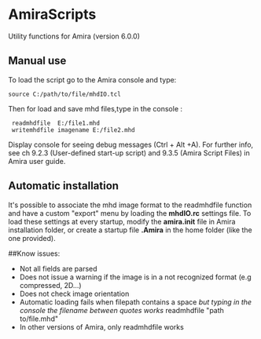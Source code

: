 # AmiraScripts
Utility functions for Amira (version 6.0.0) 

## Manual use
To load the script go to the Amira console and type:

    source C:/path/to/file/mhdIO.tcl

Then for load and save mhd files,type in the console :

     readmhdfile  E:/file1.mhd
     writemhdfile imagename E:/file2.mhd
	 
Display console for seeing debug messages (Ctrl + Alt +A). For further info, see ch 9.2.3 (User-defined start-up script) and  9.3.5 (Amira Script Files) in  Amira user guide.

## Automatic installation
It's possible to associate the mhd image format to the readmhdfile function and have a custom "export" menu by loading the **mhdIO.rc** settings file.
To load these settings at every startup, modify the **amira.init** file in Amira installation folder, or create a startup file **.Amira** in the home folder (like the one provided). 

##Know issues:
 * Not all fields are parsed 
 * Does not issue a warning if the image is in a not recognized format (e.g compressed, 2D...)
 * Does not check image orientation
 * Automatic loading fails when filepath contains a space *but typing in the console the filename between quotes works*
     readmhdfile  "path to/file.mhd" 
 * In other versions of Amira, only readmhdfile works 
 
